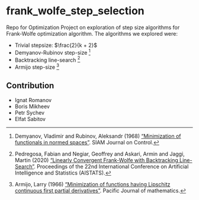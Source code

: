 # frank_wolfe_step_selection
Repo for Optimization Project on exploration of step size algorithms for Frank-Wolfe optimization algorithm. The algorithms we explored were:
- Trivial stepsize: $\frac{2}{k + 2}$
- Demyanov-Rubinov step-size [^1]
- Backtracking line-search [^2]
- Armijo step-size [^3]

  
## Contribution
- Ignat Romanov 
- Boris Mikheev
- Petr Sychev
- Elfat Sabitov

[^1]: Demyanov, Vladimir and Rubinov, Aleksandr (1968) [“Minimization of functionals in normed spaces”](https://doi.org/10.1137/0306006). SIAM Journal on Control.
[^2]: Pedregosa, Fabian and Negiar, Geoffrey and Askari, Armin and Jaggi, Martin (2020) [“Linearly Convergent Frank-Wolfe with Backtracking Line-Search”](https://arxiv.org/pdf/1806.05123.pdf). Proceedings of the 22nd International Conference on Artificial Intelligence and Statistics (AISTATS).
[^3]: Armijo, Larry (1966) [“Minimization of functions having Lipschitz continuous first partial derivatives”](https://projecteuclid.org/euclid.pjm/1102995080). Pacific Journal of mathematics.

